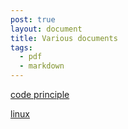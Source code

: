 ```yaml
---
post: true
layout: document
title: Various documents
tags:
  - pdf
  - markdown
---
```




[code principle](https://github.com/ludehui/DocRepo/tree/master/code%20principle)

[linux](https://github.com/ludehui/DocRepo/tree/master/linux)